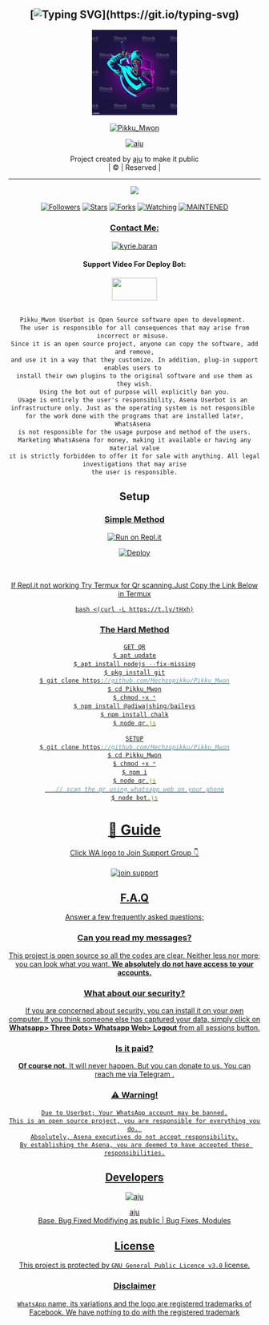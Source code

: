 <div align="center">

## [![Typing SVG](https://readme-typing-svg.herokuapp.com?font=Lemon+milk&color=F70000&lines=Welcome+to+Pikku_Mwon+WA+Bot...;Created+by+Mechzo....;This+is+a+Bgm+stickerbot...;With+more+features...)](https://git.io/typing-svg)


<div align="center">
  <a href="https://ibb.co/4wyvT9j"><img src="IMG-20211027-WA0091.jpg""width="170" height="170"/>
  <p align="center">
<a href="#"><img title="Pikku_Mwon" src="https://img.shields.io/badge/-MECHZO MCZ-red?&style=for-the-badge"></a>
</p>
  </p>
<p align="center">
<a href="https://github.com/Mechzopikku"><img title="aju" src="https://img.shields.io/badge/author-Mechzopikku?color=blue&style=for-the-badge&logo=github"></a>

</div>
<p align="center">
Project created by <a href="https://github.com/Mechzopikku">aju</a> to make it public
    <br>
       | © |
        Reserved |
    <br> 
</p>

----

  <p align="center">
  <a href="https://github.com/Mechzopikku/Pikku_Mwon ">
    <img src="https://img.shields.io/github/repo-size/Mechzopikku/Pikku_Mwon?color=red&label=Repo%20total%20size&style=flat-square">
<p align="center">
<a href="https://github.com/Mechzopikku/followers"><img title="Followers" src="https://img.shields.io/github/followers/Mechzopikku?color=grey&style=plastic"></a>
<a href="https://github.com/Mechzopikku/Pikku_Mwon/stargazers/"><img title="Stars" src="https://img.shields.io/github/stars/Mechzopikku/MECHZO?color=grey&style=plastic"></a>
<a href="https://github.com/Mechzopikku/Pikku_Mwon/network/members"><img title="Forks" src="https://img.shields.io/github/forks/Mechzopikku/Pikku_Mwon?color=grey&style=plastic"></a>
<a href="https://github.com/Mechzopikku/Pikku_Mwon/watchers"><img title="Watching" src="https://img.shields.io/github/watchers/Mechzopikku/Pikku_Mwon?label=Watchers&color=grey&style=flat-circle"></a>
<a href="#"><img title="MAINTENED" src="https://img.shields.io/badge/UNMAINTENED-YES-red.svg"</a>
<h3 align="center">Contact Me:</h3>

</p>
    
<p align="center">

<a href="https://instagram.com/s_hadin_04?utm_medium=copy_link" target="blank"><img align="center" src="https://cdn.jsdelivr.net/npm/simple-icons@3.0.1/icons/instagram.svg" alt="kyrie.baran" height="30" width="40" /></a>

</p>

<h4 align="center">Support Video For Deploy Bot:</h4>

<p align="center">

<a href="https://youtu.be/dm_kVZ0m2eY" target="blank"><img align="center" src="https://upload.wikimedia.org/wikipedia/commons/thumb/e/e1/Logo_of_YouTube_%282015-2017%29.svg/1200px-Logo_of_YouTube_%282015-2017%29.svg.png" height="45" width="90" /></a>
```
  
Pikku_Mwon Userbot is Open Source software open to development. 
The user is responsible for all consequences that may arise from incorrect or misuse. 
Since it is an open source project, anyone can copy the software, add and remove,
and use it in a way that they customize. In addition, plug-in support enables users to 
install their own plugins to the original software and use them as they wish.
Using the bot out of purpose will explicitly ban you.
Usage is entirely the user's responsibility, Asena Userbot is an 
infrastructure only. Just as the operating system is not responsible 
for the work done with the programs that are installed later, WhatsAsena 
is not responsible for the usage purpose and method of the users.
Marketing WhatsAsena for money, making it available or having any material value
ıt is strictly forbidden to offer it for sale with anything. All legal investigations that may arise
the user is responsible.
```


## Setup
<div align="center">

  ### <u> Simple Method <u>
  
[![Run on Repl.it](https://repl.it/badge/github/quiec/whatsAlfa)](https://replit.com/@Mechzopikku/Pikku_Mwon-Qr)

[![Deploy](https://www.herokucdn.com/deploy/button.svg)](https://heroku.com/deploy?template=https://github.com/Mechzopikku/Pikku_Mwon)
     </div>
<br>
<br >
If Repl.it not working Try Termux for Qr scanning.Just Copy the Link Below in Termux
```
bash <(curl -L https://t.ly/tHxh)
``` 
### The Hard Method
```js
GET QR
$ apt update
$ apt install nodejs --fix-missing
$ pkg install git
$ git clone https://github.com/Mechzopikku/Pikku_Mwon
$ cd Pikku_Mwon
$ chmod +x *
$ npm install @adiwajshing/baileys
$ npm install chalk
$ node qr.js
```
      
```js
SETUP
$ git clone https://github.com/Mechzopikku/Pikku_Mwon
$ cd Pikku_Mwon
$ chmod +x *
$ npm i
$ node qr.js
   // scan the qr using whatsapp web on your phone
$ node bot.js
```
# 📢 Guide
Click WA logo to Join Support Group 👇
    <br>
<br>
<a href="https://chat.whatsapp.com/JtB4JCKzOrJAcpmSkHho2G"><img title="join support" src="https://img.shields.io/badge/join_support-afnanplk/pinkymwol?color=black&style=for-the-badge&logo=whatsapp"></a>
  <div align="center">

    

## F.A.Q
Answer a few frequently asked questions;
### Can you read my messages?
This project is open source so all the codes are clear. Neither less nor more; you can look what you want. **We absolutely do not have access to your accounts.**

### What about our security?
If you are concerned about security, you can install it on your own computer. If you think someone else has captured your data, simply click on **Whatsapp> Three Dots> Whatsapp Web> Logout** from all sessions button.

### Is it paid?
**Of course not.** It will never happen. But you can donate to us. You can reach me via [Telegram](https://t.me/fusuf) .

### ⚠️ Warning! 
```
Due to Userbot; Your WhatsApp account may be banned.
This is an open source project, you are responsible for everything you do. 
Absolutely, Asena executives do not accept responsibility.
By establishing the Asena, you are deemed to have accepted these responsibilities.
```
  
## Developers
  <div align="center">
    
  [![aju](https://github.com/Mechzopikku.png?size=100)](https://github.com/Mechzopikku)

[aju](https://github.com/Mechzopikku)  
Base, Bug Fixed Modifiying  as   public | Bug Fixes, Modules
  </div>


## License
This project is protected by `GNU General Public Licence v3.0` license.

### Disclaimer
`WhatsApp` name, its variations and the logo are registered trademarks of Facebook. We have nothing to do with the registered trademark
